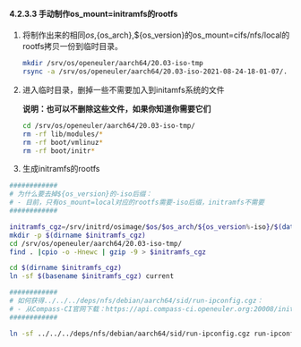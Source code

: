 #### 4.2.3.3 手动制作os_mount=initramfs的rootfs

1. 将制作出来的相同${os},${os_arch},${os_version}的os_mount=cifs/nfs/local的rootfs拷贝一份到临时目录。
   ```bash
   mkdir /srv/os/openeuler/aarch64/20.03-iso-tmp
   rsync -a /srv/os/openeuler/aarch64/20.03-iso-2021-08-24-18-01-07/. /srv/os/openeuler/aarch64/20.03-iso-tmp/
   ```
2. 进入临时目录，删掉一些不需要加入到initamfs系统的文件

   **说明：也可以不删除这些文件，如果你知道你需要它们**
   ```bash
   cd /srv/os/openeuler/aarch64/20.03-iso-tmp/
   rm -rf lib/modules/*
   rm -rf boot/vmlinuz*
   rm -rf boot/initr*
   ```

 3. 生成initramfs的rootfs
   ```bash
   ############
   # 为什么要去掉${os_version}的-iso后缀：
   # - 目前，只有os_mount=local对应的rootfs需要-iso后缀，initramfs不需要
   ############

   initramfs_cgz=/srv/initrd/osimage/$os/$os_arch/${os_version%-iso}/$(date +"%Y%m%d").0.cgz
   mkdir -p $(dirname $initramfs_cgz)
   cd /srv/os/openeuler/aarch64/20.03-iso-tmp/
   find . |cpio -o -Hnewc | gzip -9 > $initramfs_cgz

   cd $(dirname $initramfs_cgz)
   ln -sf $(basename $initramfs_cgz) current

   ############
   # 如何获得../../../deps/nfs/debian/aarch64/sid/run-ipconfig.cgz：
   # - 从Compass-CI官网下载：https://api.compass-ci.openeuler.org:20008/initrd/deps/nfs/debian/aarch64/sid/
   ############

   ln -sf ../../../deps/nfs/debian/aarch64/sid/run-ipconfig.cgz run-ipconfig.cgz
   ```
